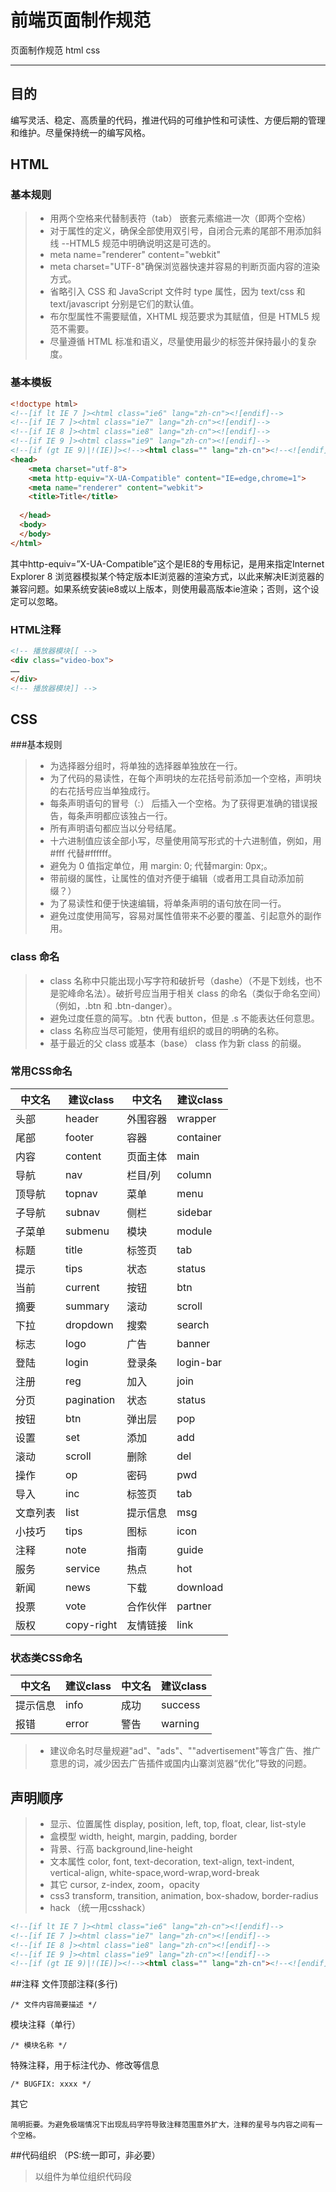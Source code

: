 # 前端页面制作规范


页面制作规范 html css

---

## 目的
编写灵活、稳定、高质量的代码，推进代码的可维护性和可读性、方便后期的管理和维护。尽量保持统一的编写风格。
## HTML
### 基本规则
> * 用两个空格来代替制表符（tab） 嵌套元素缩进一次（即两个空格）
> * 对于属性的定义，确保全部使用双引号，自闭合元素的尾部不用添加斜线 --HTML5 规范中明确说明这是可选的。
> * meta name="renderer" content="webkit"
> * meta charset="UTF-8"确保浏览器快速并容易的判断页面内容的渲染方式。
> * 省略引入 CSS 和 JavaScript 文件时 type 属性，因为 text/css 和 text/javascript 分别是它们的默认值。
> * 布尔型属性不需要赋值，XHTML 规范要求为其赋值，但是 HTML5 规范不需要。
> * 尽量遵循 HTML 标准和语义，尽量使用最少的标签并保持最小的复杂度。

### 基本模板
```html
<!doctype html>
<!--[if lt IE 7 ]><html class="ie6" lang="zh-cn"><![endif]-->
<!--[if IE 7 ]><html class="ie7" lang="zh-cn"><![endif]-->
<!--[if IE 8 ]><html class="ie8" lang="zh-cn"><![endif]-->
<!--[if IE 9 ]><html class="ie9" lang="zh-cn"><![endif]-->
<!--[if (gt IE 9)|!(IE)]><!--><html class="" lang="zh-cn"><!--<![endif]-->
<head>
    <meta charset="utf-8">
    <meta http-equiv="X-UA-Compatible" content="IE=edge,chrome=1">
    <meta name="renderer" content="webkit">
    <title>Title</title>
 
  </head>
  <body>
  </body>
</html>
```

<meta http-equiv="X-UA-Compatible" content="IE=edge,chrome=1">
其中http-equiv=”X-UA-Compatible”这个是IE8的专用标记，是用来指定Internet Explorer 8 浏览器模拟某个特定版本IE浏览器的渲染方式，以此来解决IE浏览器的兼容问题。如果系统安装ie8或以上版本，则使用最高版本ie渲染；否则，这个设定可以忽略。

### HTML注释

```html
<!-- 播放器模块[[ -->
<div class="video-box">
……
</div>
<!-- 播放器模块]] -->
```

## CSS
###基本规则
> * 为选择器分组时，将单独的选择器单独放在一行。
> * 为了代码的易读性，在每个声明块的左花括号前添加一个空格，声明块的右花括号应当单独成行。
> * 每条声明语句的冒号（:） 后插入一个空格。为了获得更准确的错误报告，每条声明都应该独占一行。
> * 所有声明语句都应当以分号结尾。
> * 十六进制值应该全部小写，尽量使用简写形式的十六进制值，例如，用 #fff 代替#ffffff。
> * 避免为 0 值指定单位，用 margin: 0; 代替margin: 0px;。
> * 带前缀的属性，让属性的值对齐便于编辑（或者用工具自动添加前缀？）
> * 为了易读性和便于快速编辑，将单条声明的语句放在同一行。
> * 避免过度使用简写，容易对属性值带来不必要的覆盖、引起意外的副作用。

### class 命名
> * class 名称中只能出现小写字符和破折号（dashe）（不是下划线，也不是驼峰命名法）。破折号应当用于相关 class 的命名（类似于命名空间）（例如，.btn 和 .btn-danger）。
> * 避免过度任意的简写。.btn 代表 button，但是 .s 不能表达任何意思。
> * class 名称应当尽可能短，使用有组织的或目的明确的名称。
> * 基于最近的父 class 或基本（base） class 作为新 class 的前缀。

### 常用CSS命名

| 中文名        | 建议class   | 中文名        | 建议class   | 
| --------      |  --------   |  --------     |  --------   | 
| 头部	        |header    	  |外围容器       |	 wrapper    |
|尾部	        |footer       |容器	          |container    |
|内容	        |content      |页面主体       |	main        |
|导航	        |nav	      |栏目/列        |	column      |
|顶导航	        |topnav       |	菜单          |	menu        |
|子导航	        |subnav       |	侧栏          |	sidebar     |
|子菜单	        |submenu      |	模块          |	module      |
|标题	        |title        |	标签页        |	tab         |
|提示	        |tips         |	状态          |	status      |
|当前	        |current	  |按钮           |	btn         |
|摘要	        |summary	  |滚动           |	scroll      |
|下拉	        |dropdown	  |搜索           |	search      |
|标志	        |logo         |广告           |banner       |
|登陆	        |login        |登录条         |login-bar    |
|注册|	reg|加入	|join|面包屑	|crumbs|
|分页	|pagination|状态	|status|
|按钮	|btn|弹出层	|pop|
|设置	|set|添加	|add|
|滚动	|scroll|删除	|del|
|操作	|op|密码	|pwd|
|导入	|inc|标签页	|tab|
|文章列表	|list|提示信息	|msg|
|小技巧	|tips|图标	|icon|
|注释	|note|指南	|guide|
|服务	|service|热点	|hot|
|新闻	|news|下载	|download|
|投票	|vote|合作伙伴	|partner|
|版权	|copy-right|友情链接	|link|

### 状态类CSS命名
| 中文名        | 建议class   | 中文名        | 建议class   | 
| --------      |  --------   |  --------     |  --------   | 
|提示信息	|info|成功	|success|
|报错|	error|警告|	warning|



> * 建议命名时尽量规避"ad"、"ads"、""advertisement"等含广告、推广意思的词，减少因去广告插件或国内山寨浏览器“优化”导致的问题。

## 声明顺序
> * 显示、位置属性
display, position, left, top, float, clear, list-style
> * 盒模型
width, height, margin, padding, border
> * 背景、行高
background,line-height
> * 文本属性
color, font, text-decoration, text-align, text-indent, vertical-align, white-space,word-wrap,word-break
> * 其它
cursor, z-index, zoom，opacity
> * css3
transform, transition, animation, box-shadow, border-radius
> * hack （统一用csshack）

```html
<!--[if lt IE 7 ]><html class="ie6" lang="zh-cn"><![endif]-->
<!--[if IE 7 ]><html class="ie7" lang="zh-cn"><![endif]-->
<!--[if IE 8 ]><html class="ie8" lang="zh-cn"><![endif]-->
<!--[if IE 9 ]><html class="ie9" lang="zh-cn"><![endif]-->
<!--[if (gt IE 9)|!(IE)]><!--><html class="" lang="zh-cn"><!--<![endif]-->
```

##注释
文件顶部注释(多行)
```
/* 文件内容简要描述 */
```

模块注释（单行）
```
/* 模块名称 */
```

特殊注释，用于标注代办、修改等信息
```
/* BUGFIX: xxxx */
```
其它
```
简明扼要。为避免极端情况下出现乱码字符导致注释范围意外扩大，注释的星号与内容之间有一个空格。
```

##代码组织 （PS:统一即可，非必要）
> 以组件为单位组织代码段






